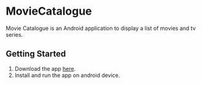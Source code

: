 # MovieCatalogue

Movie Catalogue is an Android application to display a list of movies and tv series.

Getting Started
---------------

1. Download the app [here].
2. Install and run the app on android device.

 [here]: <https://github.com/fahmifuady/MovieCatalogue/raw/main/MovieCatalogue.apk>